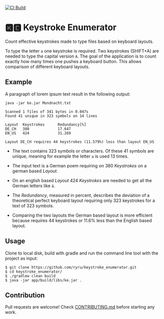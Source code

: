 [![CI Build](https://github.com/ryru/keystroke_enumerator/actions/workflows/build.yml/badge.svg)](https://github.com/ryru/keystroke_enumerator/actions/workflows/build.yml)

# 🅺🅴 Keystroke Enumerator

Count effective keystrokes made to type files based on keyboard layouts.

To type the letter `a` one keystroke is required. Two keystrokes (SHIFT+A) are needed to type the
capital version `A`. The goal of the application is to count exactly how many times one pushes a
keyboard button. This allows comparison of different keyboard layouts.

## Example

A paragraph of lorem ipsum text result in the following output:

```
java -jar ke.jar Mondnacht.txt 

Scanned 1 files of 341 bytes in 0.047s
Found 41 unique in 323 symbols on 14 lines

Layout  Keystrokes      Redundancy[%]
DE_CH   380             17.647
EN_US   424             31.269

Layout DE_CH requires 44 keystrokes (11.579%) less than layout EN_US

```

* The text contains 323 symbols or characters. Of these 41 symbols are unique, meaning for example
  the letter `a` is used 13 times.

* The input text is a German poem requiring on 380 _Keystrokes_ on a german based _Layout_.

* On an english based _Layout_ 424 _Keystrokes_ are needed to get all the German letters like `ä`.

* The _Redundancy_, measured in percent, describes the deviation of a theoretical perfect keyboard
  layout requiring only 323 keystrokes for a text of 323 symbols.

* Comparing the two layouts the German based layout is more efficient because requires 44 keystrokes
  or 11.6% less than the English based layout.

## Usage

Clone to local disk, build with gradle and run the command line tool with the project as input:

```
$ git clone https://github.com/ryru/keystroke_enumerator.git
$ cd keystroke_enumerator/
$ ./gradlew clean build
$ java -jar app/build/libs/ke.jar .
```

## Contribution

Pull requests are welcome! Check [CONTRIBUTING.md](CONTRIBUTING.md) before starting any work.
